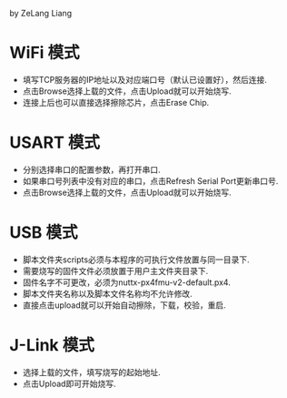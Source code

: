 by ZeLang Liang
# WiFi 模式
+ 填写TCP服务器的IP地址以及对应端口号（默认已设置好），然后连接. 
+ 点击Browse选择上载的文件，点击Upload就可以开始烧写.
+ 连接上后也可以直接选择擦除芯片，点击Erase Chip.


# USART 模式
+ 分别选择串口的配置参数，再打开串口.
+ 如果串口号列表中没有对应的串口，点击Refresh Serial Port更新串口号.
+ 点击Browse选择上载的文件，点击Upload就可以开始烧写.



# USB 模式
+ 脚本文件夹scripts必须与本程序的可执行文件放置与同一目录下.
+ 需要烧写的固件文件必须放置于用户主文件夹目录下.
+ 固件名字不可更改，必须为nuttx-px4fmu-v2-default.px4.
+ 脚本文件夹名称以及脚本文件名称均不允许修改.
+ 直接点击upload就可以开始自动擦除，下载，校验，重启.


# J-Link 模式
+ 选择上载的文件，填写烧写的起始地址.
+ 点击Upload即可开始烧写.

